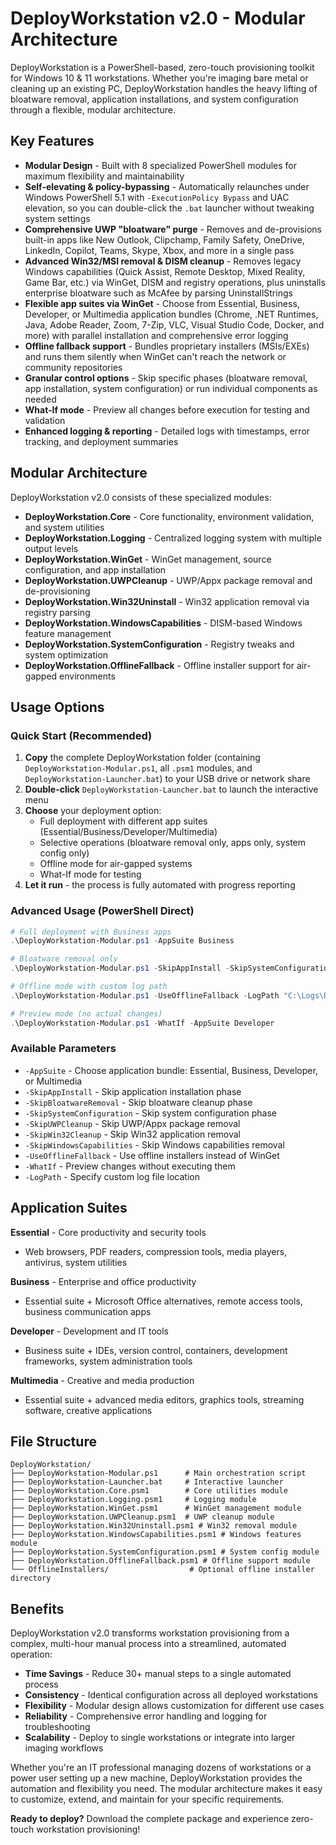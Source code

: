 # DeployWorkstation v2.0 - Modular Architecture

DeployWorkstation is a PowerShell-based, zero-touch provisioning toolkit for Windows 10 & 11 workstations. Whether you're imaging bare metal or cleaning up an existing PC, DeployWorkstation handles the heavy lifting of bloatware removal, application installations, and system configuration through a flexible, modular architecture.

## Key Features

* **Modular Design** - Built with 8 specialized PowerShell modules for maximum flexibility and maintainability
* **Self-elevating & policy-bypassing** - Automatically relaunches under Windows PowerShell 5.1 with `-ExecutionPolicy Bypass` and UAC elevation, so you can double-click the `.bat` launcher without tweaking system settings
* **Comprehensive UWP "bloatware" purge** - Removes and de-provisions built-in apps like New Outlook, Clipchamp, Family Safety, OneDrive, LinkedIn, Copilot, Teams, Skype, Xbox, and more in a single pass
* **Advanced Win32/MSI removal & DISM cleanup** - Removes legacy Windows capabilities (Quick Assist, Remote Desktop, Mixed Reality, Game Bar, etc.) via WinGet, DISM and registry operations, plus uninstalls enterprise bloatware such as McAfee by parsing UninstallStrings
* **Flexible app suites via WinGet** - Choose from Essential, Business, Developer, or Multimedia application bundles (Chrome, .NET Runtimes, Java, Adobe Reader, Zoom, 7-Zip, VLC, Visual Studio Code, Docker, and more) with parallel installation and comprehensive error logging
* **Offline fallback support** - Bundles proprietary installers (MSIs/EXEs) and runs them silently when WinGet can't reach the network or community repositories
* **Granular control options** - Skip specific phases (bloatware removal, app installation, system configuration) or run individual components as needed
* **What-If mode** - Preview all changes before execution for testing and validation
* **Enhanced logging & reporting** - Detailed logs with timestamps, error tracking, and deployment summaries

## Modular Architecture

DeployWorkstation v2.0 consists of these specialized modules:

- **DeployWorkstation.Core** - Core functionality, environment validation, and system utilities
- **DeployWorkstation.Logging** - Centralized logging system with multiple output levels
- **DeployWorkstation.WinGet** - WinGet management, source configuration, and app installation
- **DeployWorkstation.UWPCleanup** - UWP/Appx package removal and de-provisioning
- **DeployWorkstation.Win32Uninstall** - Win32 application removal via registry parsing
- **DeployWorkstation.WindowsCapabilities** - DISM-based Windows feature management
- **DeployWorkstation.SystemConfiguration** - Registry tweaks and system optimization
- **DeployWorkstation.OfflineFallback** - Offline installer support for air-gapped environments

## Usage Options

### Quick Start (Recommended)
1. **Copy** the complete DeployWorkstation folder (containing `DeployWorkstation-Modular.ps1`, all `.psm1` modules, and `DeployWorkstation-Launcher.bat`) to your USB drive or network share
2. **Double-click** `DeployWorkstation-Launcher.bat` to launch the interactive menu
3. **Choose** your deployment option:
   - Full deployment with different app suites (Essential/Business/Developer/Multimedia)
   - Selective operations (bloatware removal only, apps only, system config only)
   - Offline mode for air-gapped systems
   - What-If mode for testing
4. **Let it run** - the process is fully automated with progress reporting

### Advanced Usage (PowerShell Direct)
```powershell
# Full deployment with Business apps
.\DeployWorkstation-Modular.ps1 -AppSuite Business

# Bloatware removal only
.\DeployWorkstation-Modular.ps1 -SkipAppInstall -SkipSystemConfiguration

# Offline mode with custom log path
.\DeployWorkstation-Modular.ps1 -UseOfflineFallback -LogPath "C:\Logs\Deploy.log"

# Preview mode (no actual changes)
.\DeployWorkstation-Modular.ps1 -WhatIf -AppSuite Developer
```

### Available Parameters
- `-AppSuite` - Choose application bundle: Essential, Business, Developer, or Multimedia
- `-SkipAppInstall` - Skip application installation phase
- `-SkipBloatwareRemoval` - Skip bloatware cleanup phase
- `-SkipSystemConfiguration` - Skip system configuration phase
- `-SkipUWPCleanup` - Skip UWP/Appx package removal
- `-SkipWin32Cleanup` - Skip Win32 application removal
- `-SkipWindowsCapabilities` - Skip Windows capabilities removal
- `-UseOfflineFallback` - Use offline installers instead of WinGet
- `-WhatIf` - Preview changes without executing them
- `-LogPath` - Specify custom log file location

## Application Suites

**Essential** - Core productivity and security tools
- Web browsers, PDF readers, compression tools, media players, antivirus, system utilities

**Business** - Enterprise and office productivity
- Essential suite + Microsoft Office alternatives, remote access tools, business communication apps

**Developer** - Development and IT tools  
- Business suite + IDEs, version control, containers, development frameworks, system administration tools

**Multimedia** - Creative and media production
- Essential suite + advanced media editors, graphics tools, streaming software, creative applications

## File Structure
```
DeployWorkstation/
├── DeployWorkstation-Modular.ps1      # Main orchestration script
├── DeployWorkstation-Launcher.bat     # Interactive launcher
├── DeployWorkstation.Core.psm1        # Core utilities module
├── DeployWorkstation.Logging.psm1     # Logging module
├── DeployWorkstation.WinGet.psm1      # WinGet management module
├── DeployWorkstation.UWPCleanup.psm1  # UWP cleanup module
├── DeployWorkstation.Win32Uninstall.psm1 # Win32 removal module
├── DeployWorkstation.WindowsCapabilities.psm1 # Windows features module
├── DeployWorkstation.SystemConfiguration.psm1 # System config module
├── DeployWorkstation.OfflineFallback.psm1 # Offline support module
└── OfflineInstallers/                  # Optional offline installer directory
```

## Benefits

DeployWorkstation v2.0 transforms workstation provisioning from a complex, multi-hour manual process into a streamlined, automated operation:

- **Time Savings** - Reduce 30+ manual steps to a single automated process
- **Consistency** - Identical configuration across all deployed workstations  
- **Flexibility** - Modular design allows customization for different use cases
- **Reliability** - Comprehensive error handling and logging for troubleshooting
- **Scalability** - Deploy to single workstations or integrate into larger imaging workflows

Whether you're an IT professional managing dozens of workstations or a power user setting up a new machine, DeployWorkstation provides the automation and flexibility you need. The modular architecture makes it easy to customize, extend, and maintain for your specific requirements.

**Ready to deploy?** Download the complete package and experience zero-touch workstation provisioning!
